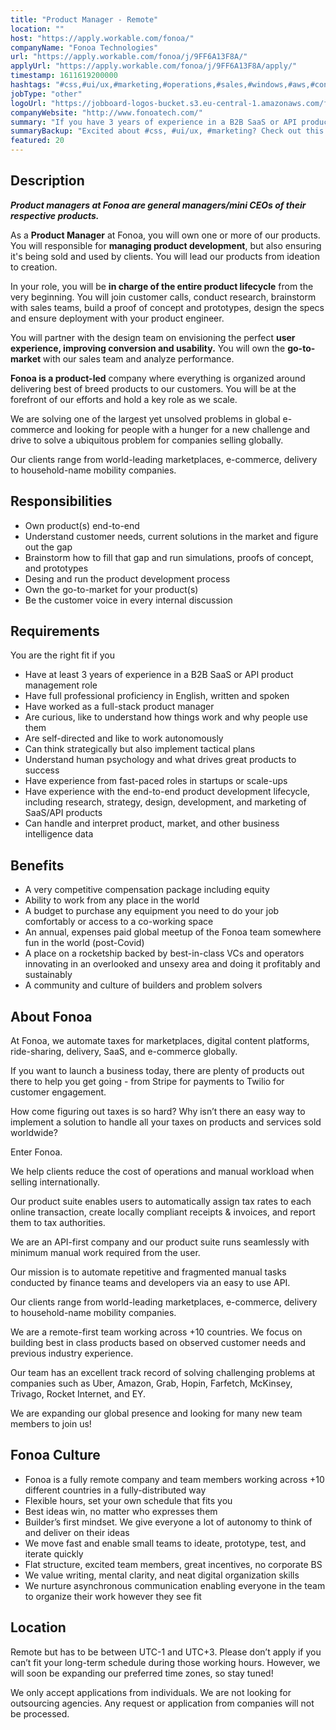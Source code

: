 ```yaml
---
title: "Product Manager - Remote"
location: ""
host: "https://apply.workable.com/fonoa/"
companyName: "Fonoa Technologies"
url: "https://apply.workable.com/fonoa/j/9FF6A13F8A/"
applyUrl: "https://apply.workable.com/fonoa/j/9FF6A13F8A/apply/"
timestamp: 1611619200000
hashtags: "#css,#ui/ux,#marketing,#operations,#sales,#windows,#aws,#content,#management,#office"
jobType: "other"
logoUrl: "https://jobboard-logos-bucket.s3.eu-central-1.amazonaws.com/fonoa-technologies"
companyWebsite: "http://www.fonoatech.com/"
summary: "If you have 3 years of experience in a B2B SaaS or API product management role, Fonoa Technologies is looking for someone with your skillset."
summaryBackup: "Excited about #css, #ui/ux, #marketing? Check out this job post!"
featured: 20
---
```


## Description

_**Product managers at Fonoa are general managers/mini CEOs of their respective products.**_

As a **Product Manager** at Fonoa, you will own one or more of our products. You will responsible for **managing product development**, but also ensuring it's being sold and used by clients. You will lead our products from ideation to creation.

In your role, you will be **in charge of the entire product lifecycle** from the very beginning. You will join customer calls, conduct research, brainstorm with sales teams, build a proof of concept and prototypes, design the specs and ensure deployment with your product engineer.

You will partner with the design team on envisioning the perfect **user experience, improving conversion and usability.** You will own the **go-to-market** with our sales team and analyze performance.

**Fonoa is a product-led** company where everything is organized around delivering best of breed products to our customers. You will be at the forefront of our efforts and hold a key role as we scale.

We are solving one of the largest yet unsolved problems in global e-commerce and looking for people with a hunger for a new challenge and drive to solve a ubiquitous problem for companies selling globally.

Our clients range from world-leading marketplaces, e-commerce, delivery to household-name mobility companies.

## Responsibilities

*   Own product(s) end-to-end
*   Understand customer needs, current solutions in the market and figure out the gap
*   Brainstorm how to fill that gap and run simulations, proofs of concept, and prototypes
*   Desing and run the product development process
*   Own the go-to-market for your product(s)
*   Be the customer voice in every internal discussion

## Requirements

You are the right fit if you

*   Have at least 3 years of experience in a B2B SaaS or API product management role
*   Have full professional proficiency in English, written and spoken
*   Have worked as a full-stack product manager
*   Are curious, like to understand how things work and why people use them
*   Are self-directed and like to work autonomously
*   Can think strategically but also implement tactical plans
*   Understand human psychology and what drives great products to success
*   Have experience from fast-paced roles in startups or scale-ups
*   Have experience with the end-to-end product development lifecycle, including research, strategy, design, development, and marketing of SaaS/API products
*   Can handle and interpret product, market, and other business intelligence data

## Benefits

*   A very competitive compensation package including equity
*   Ability to work from any place in the world
*   A budget to purchase any equipment you need to do your job comfortably or access to a co-working space
*   An annual, expenses paid global meetup of the Fonoa team somewhere fun in the world (post-Covid)
*   A place on a rocketship backed by best-in-class VCs and operators innovating in an overlooked and unsexy area and doing it profitably and sustainably
*   A community and culture of builders and problem solvers

## About Fonoa

At Fonoa, we automate taxes for marketplaces, digital content platforms, ride-sharing, delivery, SaaS, and e-commerce globally.

If you want to launch a business today, there are plenty of products out there to help you get going - from Stripe for payments to Twilio for customer engagement.

How come figuring out taxes is so hard? Why isn’t there an easy way to implement a solution to handle all your taxes on products and services sold worldwide?

Enter Fonoa.

We help clients reduce the cost of operations and manual workload when selling internationally.

Our product suite enables users to automatically assign tax rates to each online transaction, create locally compliant receipts & invoices, and report them to tax authorities.

We are an API-first company and our product suite runs seamlessly with minimum manual work required from the user.

Our mission is to automate repetitive and fragmented manual tasks conducted by finance teams and developers via an easy to use API.

Our clients range from world-leading marketplaces, e-commerce, delivery to household-name mobility companies.

We are a remote-first team working across +10 countries. We focus on building best in class products based on observed customer needs and previous industry experience.

Our team has an excellent track record of solving challenging problems at companies such as Uber, Amazon, Grab, Hopin, Farfetch, McKinsey, Trivago, Rocket Internet, and EY.

We are expanding our global presence and looking for many new team members to join us!

## Fonoa Culture

*   Fonoa is a fully remote company and team members working across +10 different countries in a fully-distributed way
*   Flexible hours, set your own schedule that fits you
*   Best ideas win, no matter who expresses them
*   Builder’s first mindset. We give everyone a lot of autonomy to think of and deliver on their ideas
*   We move fast and enable small teams to ideate, prototype, test, and iterate quickly
*   Flat structure, excited team members, great incentives, no corporate BS
*   We value writing, mental clarity, and neat digital organization skills
*   We nurture asynchronous communication enabling everyone in the team to organize their work however they see fit

## Location

Remote but has to be between UTC-1 and UTC+3. Please don’t apply if you can’t fit your long-term schedule during those working hours. However, we will soon be expanding our preferred time zones, so stay tuned!

We only accept applications from individuals. We are not looking for outsourcing agencies. Any request or application from companies will not be processed.

